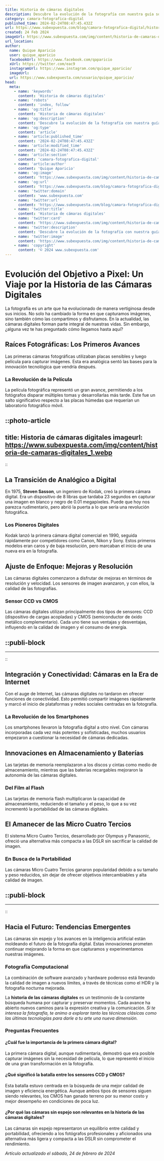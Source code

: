 ```yaml
---
title: Historia de cámaras digitales
description: Descubre la evolución de la fotografía con nuestra guía sobre la historia de las cámaras digitales y cómo transformaron la imagen.
category: camara-fotografica-digital
published_time: 2024-02-24T08:47:45.432Z
url: https://www.subexpuesta.com/blog/camara-fotografica-digital/historia-de-camaras-digitales
created: 24 Feb 2024
imageUrl: https://www.subexpuesta.com/img/content/historia-de-camaras-digitales_1.webp
url_location:
author:
  name: Quique Aparicio
  user: quique_aparicio
  facebookUrl: https://www.facebook.com/qaparicio
  xUrl: https://twitter.com/eac9
  instagramUrl: https://www.instagram.com/quique_aparicio/
  imageUrl: 
  url: https://www.subexpuesta.com/usuario/quique_aparicio/
head:
  meta:
    - name: 'keywords'
      content: 'Historia de cámaras digitales'
    - name: 'robots'
      content: 'index, follow'
    - name: 'og:title'
      content: 'Historia de cámaras digitales'
    - name: 'og:description'
      content: 'Descubre la evolución de la fotografía con nuestra guía sobre la historia de las cámaras digitales y cómo transformaron la imagen.'
    - name: 'og:type'
      content: 'article'
    - name: 'article:published_time'
      content: '2024-02-24T08:47:45.432Z'
    - name: 'article:modified_time'
      content: '2024-02-24T08:47:45.432Z'
    - name: 'article:section'
      content: 'camara-fotografica-digital'
    - name: 'article:author'
      content: 'Quique Aparicio'
    - name: 'og:image'
      content: 'https://www.subexpuesta.com/img/content/historia-de-camaras-digitales_1.webp'
    - name: 'og:url'
      content: 'https://www.subexpuesta.com/blog/camara-fotografica-digital/historia-de-camaras-digitales'
    - name: 'twitter:domain'
      content: 'www.subexpuesta.com'
    - name: 'twitter:url'
      content: 'https://www.subexpuesta.com/blog/camara-fotografica-digital/historia-de-camaras-digitales'
    - name: 'twitter:title'
      content: 'Historia de cámaras digitales'
    - name: 'twitter:card'
      content: 'https://www.subexpuesta.com/img/content/historia-de-camaras-digitales_1.webp'
    - name: 'twitter:description'
      content: 'Descubre la evolución de la fotografía con nuestra guía sobre la historia de las cámaras digitales y cómo transformaron la imagen.'
    - name: 'twitter:image'
      content: 'https://www.subexpuesta.com/img/content/historia-de-camaras-digitales_1.webp'
    - name: 'copyright'
      content: '© 2024 www.subexpuesta.com'
---
```

# Evolución del Objetivo a Pixel: Un Viaje por la Historia de las Cámaras Digitales

La fotografía es un arte que ha evolucionado de manera vertiginosa desde sus inicios. No solo ha cambiado la forma en que capturamos imágenes, sino también cómo las compartimos y disfrutamos. En la actualidad, las cámaras digitales forman parte integral de nuestras vidas. Sin embargo, ¿alguna vez te has preguntado cómo llegamos hasta aquí?

## Raíces Fotográficas: Los Primeros Avances

Las primeras cámaras fotográficas utilizaban placas sensibles y luego película para capturar imágenes. Esta era analógica sentó las bases para la innovación tecnológica que vendría después.

### La Revolución de la Película

La película fotográfica representó un gran avance, permitiendo a los fotógrafos disparar múltiples tomas y desarrollarlas más tarde. Este fue un salto significativo respecto a las placas húmedas que requerían un laboratorio fotográfico móvil.


::photo-article
---
title: Historia de cámaras digitales
imageurl: https://www.subexpuesta.com/img/content/historia-de-camaras-digitales_1.webp
---
::


## La Transición de Analógico a Digital

En 1975, **Steven Sasson**, un ingeniero de Kodak, creó la primera cámara digital. Era un dispositivo de 8 libras que tardaba 23 segundos en capturar una imagen en blanco y negro de 0.01 megapíxeles. Puede que hoy nos parezca rudimentario, pero abrió la puerta a lo que sería una revolución fotográfica.

### Los Pioneros Digitales

Kodak lanzó la primera cámara digital comercial en 1990, seguida rápidamente por competidores como Canon, Nikon y Sony. Estos primeros modelos eran caros y de baja resolución, pero marcaban el inicio de una nueva era en la fotografía.

## Ajuste de Enfoque: Mejoras y Resolución

Las cámaras digitales comenzaron a disfrutar de mejoras en términos de resolución y velocidad. Los sensores de imagen avanzaron, y con ellos, la calidad de las fotografías.

### Sensor CCD vs CMOS

Las cámaras digitales utilizan principalmente dos tipos de sensores: CCD (dispositivo de cargas acopladas) y CMOS (semiconductor de óxido metálico complementario). Cada uno tiene sus ventajas y desventajas, influyendo en la calidad de imagen y el consumo de energía.


  ::publi-block
  ---
  ---
  ::
  
  
## Integración y Conectividad: Cámaras en la Era de Internet

Con el auge de Internet, las cámaras digitales no tardaron en ofrecer funciones de conectividad. Esto permitió compartir imágenes rápidamente y marcó el inicio de plataformas y redes sociales centradas en la fotografía.

### La Revolución de los Smartphones

Los smartphones llevaron la fotografía digital a otro nivel. Con cámaras incorporadas cada vez más potentes y sofisticadas, muchos usuarios empezaron a cuestionar la necesidad de cámaras dedicadas.

## Innovaciones en Almacenamiento y Baterías

Las tarjetas de memoria reemplazaron a los discos y cintas como medio de almacenamiento, mientras que las baterías recargables mejoraron la autonomía de las cámaras digitales.

### Del Film al Flash

Las tarjetas de memoria flash multiplicaron la capacidad de almacenamiento, reduciendo el tamaño y el peso, lo que a su vez incrementó la portabilidad de las cámaras digitales.

## El Amanecer de las Micro Cuatro Tercios

El sistema Micro Cuatro Tercios, desarrollado por Olympus y Panasonic, ofreció una alternativa más compacta a las DSLR sin sacrificar la calidad de imagen.

### En Busca de la Portabilidad

Las cámaras Micro Cuatro Tercios ganaron popularidad debido a su tamaño y peso reducidos, sin dejar de ofrecer objetivos intercambiables y alta calidad de imagen.


  ::publi-block
  ---
  ---
  ::
  
  
## Hacia el Futuro: Tendencias Emergentes

Las cámaras sin espejo y los avances en la inteligencia artificial están moldeando el futuro de la fotografía digital. Estas innovaciones prometen continuar mejorando la forma en que capturamos y experimentamos nuestras imágenes.

### Fotografía Computacional

La combinación de software avanzado y hardware poderoso está llevando la calidad de imagen a nuevos límites, a través de técnicas como el HDR y la fotografía nocturna mejorada.

La **historia de las cámaras digitales** es un testimonio de la constante búsqueda humana por capturar y preservar momentos. Cada avance ha abierto nuevos caminos para la expresión creativa y la comunicación. *Si te interesa la fotografía, te animo a explorar tanto las técnicas clásicas como las últimas tecnologías para darle a tu arte una nueva dimensión.*

### Preguntas Frecuentes

#### ¿Cuál fue la importancia de la primera cámara digital?
La primera cámara digital, aunque rudimentaria, demostró que era posible capturar imágenes sin la necesidad de película, lo que representó el inicio de una gran transformación en la fotografía.

#### ¿Qué significó la batalla entre los sensores CCD y CMOS?
Esta batalla estuvo centrada en la búsqueda de una mejor calidad de imagen y eficiencia energética. Aunque ambos tipos de sensores siguen siendo relevantes, los CMOS han ganado terreno por su menor costo y mejor desempeño en condiciones de poca luz.

#### ¿Por qué las cámaras sin espejo son relevantes en la historia de las cámaras digitales?
Las cámaras sin espejo representaron un equilibrio entre calidad y portabilidad, ofreciendo a los fotógrafos profesionales y aficionados una alternativa más ligera y compacta a las DSLR sin comprometer el rendimiento.

_Artículo actualizado el sábado, 24 de febrero de 2024_
